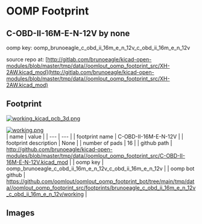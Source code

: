 # OOMP Footprint  
## C-OBD-II-16M-E-N-12V  by none  
  
oomp key: oomp_brunoeagle_c_obd_ii_16m_e_n_12v_c_obd_ii_16m_e_n_12v  
  
source repo at: [http://gitlab.com/brunoeagle/kicad-open-modules/blob/master/tmp/data//oomlout_oomp_footprint_src/XH-2AW.kicad_mod](http://gitlab.com/brunoeagle/kicad-open-modules/blob/master/tmp/data//oomlout_oomp_footprint_src/XH-2AW.kicad_mod)  
## Footprint  
  
[![working_kicad_pcb_3d.png](working_kicad_pcb_3d_600.png)](working_kicad_pcb_3d.png)  
  
[![working.png](working_600.png)](working.png)  
| name | value | 
| --- | --- | 
| footprint name | C-OBD-II-16M-E-N-12V | 
| footprint description | None | 
| number of pads | 16 | 
| github path | http://github.com/brunoeagle/kicad-open-modules/blob/master/tmp/data//oomlout_oomp_footprint_src/C-OBD-II-16M-E-N-12V.kicad_mod | 
| oomp key | oomp_brunoeagle_c_obd_ii_16m_e_n_12v_c_obd_ii_16m_e_n_12v | 
| oomp bot github | https://github.com/oomlout/oomlout_oomp_footprint_bot/tree/main/tmp/data//oomlout_oomp_footprint_src/footprints/brunoeagle_c_obd_ii_16m_e_n_12v_c_obd_ii_16m_e_n_12v/working | 
## Images  
